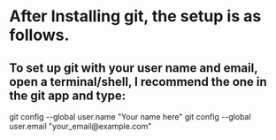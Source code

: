 <h1>After Installing git, the setup is as follows.</h1>
<h2>To set up git with your user name and email, open a terminal/shell, I recommend the one in the git app and type:</h2>
git config --global user.name "Your name here"
git config --global user.email "your_email@example.com"